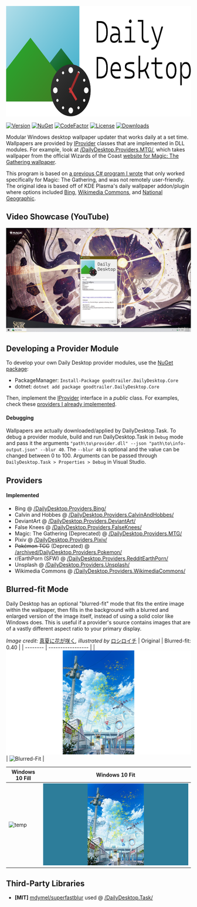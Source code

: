 <img src="assets/banner.png" alt="Daily Desktop" height="300">

[![Version](https://img.shields.io/github/v/release/goodtrailer/daily-desktop.svg?color=green&style=flat-square)](https://github.com/goodtrailer/daily-desktop/releases/latest) [![NuGet](https://img.shields.io/nuget/v/goodtrailer.DailyDesktop.Core.svg?color=steelblue&style=flat-square)](https://www.nuget.org/packages/goodtrailer.DailyDesktop.Core/) [![CodeFactor](https://www.codefactor.io/repository/github/goodtrailer/daily-desktop/badge/main?style=flat-square)](https://www.codefactor.io/repository/github/goodtrailer/daily-desktop/overview/main) [![License](https://img.shields.io/github/license/goodtrailer/daily-desktop.svg?color=goldenrod&style=flat-square)](https://github.com/goodtrailer/daily-desktop/blob/master/LICENSE) [![Downloads](https://img.shields.io/github/downloads/goodtrailer/daily-desktop/total.svg?color=orange&style=flat-square)](https://somsubhra.github.io/github-release-stats/?username=goodtrailer&repository=daily-desktop&page=1&per_page=0)

Modular Windows desktop wallpaper updater that works daily at a set time. Wallpapers are provided by [IProvider](/DailyDesktop.Core/Providers/IProvider.cs) classes that are implemented in DLL modules. For example, look at [/DailyDesktop.Providers.MTG/](/DailyDesktop.Providers.MTG/), which takes wallpaper from the official Wizards of the Coast [website for Magic: The Gathering wallpaper](https://magic.wizards.com/en/articles/media/wallpapers).

This program is based on [a previous C# program I wrote](https://github.com/goodtrailer/MTG-Wallpaper-OTW) that only worked specifically for Magic: The Gathering, and was not remotely user-friendly. The original idea is based off of KDE Plasma's daily wallpaper addon/plugin where options included [Bing](https://www.bing.com), [Wikimedia Commons](https://commons.wikimedia.org/wiki/Commons:Picture_of_the_day), and [National Geographic](https://www.nationalgeographic.com/photo-of-the-day).

## Video Showcase (YouTube)
[![Preview Image](assets/preview.jpg)](https://www.youtube.com/watch?v=psSWl0QuzaA)

## Developing a Provider Module
To develop your own Daily Desktop provider modules, use the [NuGet package](https://www.nuget.org/packages/goodtrailer.DailyDesktop.Core/):
* PackageManager: `Install-Package goodtrailer.DailyDesktop.Core`
* dotnet: `dotnet add package goodtrailer.DailyDesktop.Core`

Then, implement the [IProvider](/DailyDesktop.Core/Providers/IProvider.cs) interface in a *public* class. For examples, check these [providers I already implemented](#implemented).

#### Debugging
Wallpapers are actually downloaded/applied by DailyDesktop.Task. To debug a provider module, build and run DailyDesktop.Task in `Debug` mode and pass it the arguments `"path\to\provider.dll" --json "path\to\info-output.json" --blur 40`. The `--blur 40` is optional and the value can be changed between 0 to 100. Arguments can be passed through `DailyDesktop.Task > Properties > Debug` in Visual Studio.

## Providers
#### Implemented
* Bing @ [/DailyDesktop.Providers.Bing/](/DailyDesktop.Providers.Bing/)
* Calvin and Hobbes @ [/DailyDesktop.Providers.CalvinAndHobbes/](/DailyDesktop.Providers.CalvinAndHobbes/)
* DeviantArt @ [/DailyDesktop.Providers.DeviantArt/](/DailyDesktop.Providers.DeviantArt/)
* False Knees @ [/DailyDesktop.Providers.FalseKnees/](/DailyDesktop.Providers.FalseKnees/)
* Magic: The Gathering (Deprecated) @ [/DailyDesktop.Providers.MTG/](/DailyDesktop.Providers.MTG/)
* Pixiv @ [/DailyDesktop.Providers.Pixiv/](/DailyDesktop.Providers.Pixiv/)
* ~~Pokémon TCG~~ (Deprecated) @ [/archived/DailyDesktop.Providers.Pokemon/](/archived/DailyDesktop.Providers.Pokemon/)
* r/EarthPorn (SFW) @ [/DailyDesktop.Providers.RedditEarthPorn/](/DailyDesktop.Providers.RedditEarthPorn/)
* Unsplash @ [/DailyDesktop.Providers.Unsplash/](/DailyDesktop.Providers.Unsplash/)
* Wikimedia Commons @ [/DailyDesktop.Providers.WikimediaCommons/](/DailyDesktop.Providers.WikimediaCommons/)

## Blurred-fit Mode
Daily Desktop has an optional "blurred-fit" mode that fits the entire image within the wallpaper, then fills in the background with a blurred and enlarged version of the image itself, instead of using a solid color like Windows does. This is useful if a provider's source contains images that are of a vastly different aspect ratio to your primary display.

*Image credit:* [真夏に花が咲く](https://www.pixiv.net/en/artworks/88058753)*, illustrated by* [ロシロイチ](https://www.pixiv.net/en/users/2712686)
| Original | Blurred-fit: 0.40 |
| -------- | ----------------- |
| ![Original](assets/comparison-original.png) | ![Blurred-Fit](assets/comparison-blurredfit.png) |

| Windows 10 Fill | Windows 10 Fit |
| --------------- | -------------- |
| ![temp](assets/comparison-fill.png) | ![Blurred-Fit](assets/comparison-fit.png) |

## Third-Party Libraries
* **[MIT]** [mdymel/superfastblur](https://github.com/mdymel/superfastblur) used @ [/DailyDesktop.Task/](/DailyDesktop.Task/)
